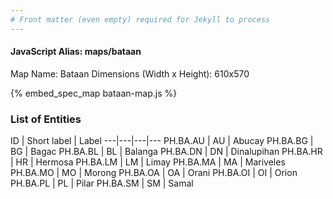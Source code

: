 ```yaml
---
# Front matter (even empty) required for Jekyll to process
---
```


#### JavaScript Alias: maps/bataan

Map Name: Bataan
Dimensions (Width x Height): 610x570



{% embed_spec_map bataan-map.js %}

### List of Entities

ID | Short label | Label
---|---|---|---
PH.BA.AU | AU | Abucay
PH.BA.BG | BG | Bagac
PH.BA.BL | BL | Balanga
PH.BA.DN | DN | Dinalupihan
PH.BA.HR | HR | Hermosa
PH.BA.LM | LM | Limay
PH.BA.MA | MA | Mariveles
PH.BA.MO | MO | Morong
PH.BA.OA | OA | Orani
PH.BA.OI | OI | Orion
PH.BA.PL | PL | Pilar
PH.BA.SM | SM | Samal
